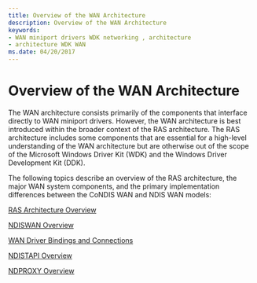 ```yaml
---
title: Overview of the WAN Architecture
description: Overview of the WAN Architecture
keywords:
- WAN miniport drivers WDK networking , architecture
- architecture WDK WAN
ms.date: 04/20/2017
---
```


# Overview of the WAN Architecture





The WAN architecture consists primarily of the components that interface directly to WAN miniport drivers. However, the WAN architecture is best introduced within the broader context of the RAS architecture. The RAS architecture includes some components that are essential for a high-level understanding of the WAN architecture but are otherwise out of the scope of the Microsoft Windows Driver Kit (WDK) and the Windows Driver Development Kit (DDK).

The following topics describe an overview of the RAS architecture, the major WAN system components, and the primary implementation differences between the CoNDIS WAN and NDIS WAN models:

[RAS Architecture Overview](ras-architecture-overview.md)

[NDISWAN Overview](ndiswan-overview.md)

[WAN Driver Bindings and Connections](wan-driver-bindings-and-connections.md)

[NDISTAPI Overview](ndistapi-overview.md)

[NDPROXY Overview](ndproxy-overview.md)

 

 





